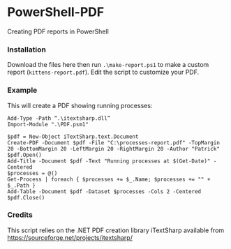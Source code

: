 # PowerShell-PDF
Creating PDF reports in PowerShell

### Installation
Download the files here then run `.\make-report.ps1` to make a custom report (`kittens-report.pdf`). Edit the script to customize your PDF.

### Example
This will create a PDF showing running processes:

    Add-Type -Path “.\itextsharp.dll”
    Import-Module ".\PDF.psm1"
    
    $pdf = New-Object iTextSharp.text.Document
    Create-PDF -Document $pdf -File "C:\processes-report.pdf" -TopMargin 20 -BottomMargin 20 -LeftMargin 20 -RightMargin 20 -Author "Patrick"
    $pdf.Open()
    Add-Title -Document $pdf -Text "Running processes at $(Get-Date)" -Centered
    $processes = @()
    Get-Process | foreach { $processes += $_.Name; $processes += "" + $_.Path }
    Add-Table -Document $pdf -Dataset $processes -Cols 2 -Centered
    $pdf.Close()

### Credits
This script relies on the .NET PDF creation library iTextSharp available from https://sourceforge.net/projects/itextsharp/

